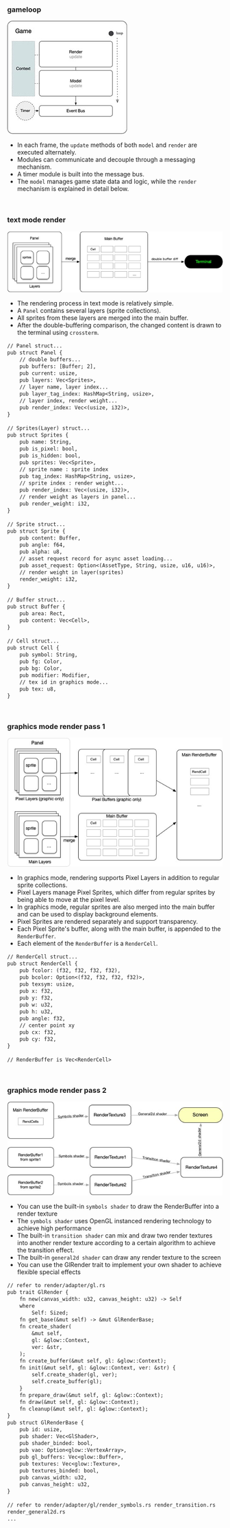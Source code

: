 ### gameloop

![gameloop](./p1.jpg)

- In each frame, the `update` methods of both `model` and `render` are executed alternately.
- Modules can communicate and decouple through a messaging mechanism.
- A timer module is built into the message bus.
- The `model` manages game state data and logic, while the `render` mechanism is explained in detail below.

<br>

### text mode render

![textrender](./p2.jpg)

- The rendering process in text mode is relatively simple.
- A `Panel` contains several layers (sprite collections).
- All sprites from these layers are merged into the main buffer.
- After the double-buffering comparison, the changed content is drawn to the terminal using `crossterm`.

```
// Panel struct...
pub struct Panel {
    // double buffers...
    pub buffers: [Buffer; 2],
    pub current: usize,
    pub layers: Vec<Sprites>,
    // layer name, layer index...
    pub layer_tag_index: HashMap<String, usize>,
    // layer index, render weight...
    pub render_index: Vec<(usize, i32)>,
}

// Sprites(Layer) struct...
pub struct Sprites {
    pub name: String,
    pub is_pixel: bool,
    pub is_hidden: bool,
    pub sprites: Vec<Sprite>,
    // sprite name : sprite index
    pub tag_index: HashMap<String, usize>,
    // sprite index : render weight...
    pub render_index: Vec<(usize, i32)>,
    // render weight as layers in panel...
    pub render_weight: i32,
}

// Sprite struct...
pub struct Sprite {
    pub content: Buffer,
    pub angle: f64,
    pub alpha: u8,
    // asset request record for async asset loading...
    pub asset_request: Option<(AssetType, String, usize, u16, u16)>,
    // render weight in layer(sprites)
    render_weight: i32,
}

// Buffer struct...
pub struct Buffer {
    pub area: Rect,
    pub content: Vec<Cell>,
}

// Cell struct...
pub struct Cell {
    pub symbol: String,
    pub fg: Color,
    pub bg: Color,
    pub modifier: Modifier,
    // tex id in graphics mode...
    pub tex: u8,
}
```

<br>

### graphics mode render pass 1

![graphrender1](./p3.jpg)

- In graphics mode, rendering supports Pixel Layers in addition to regular sprite collections.
- Pixel Layers manage Pixel Sprites, which differ from regular sprites by being able to move at the pixel level.
- In graphics mode, regular sprites are also merged into the main buffer and can be used to display background elements.
- Pixel Sprites are rendered separately and support transparency.
- Each Pixel Sprite's buffer, along with the main buffer, is appended to the `RenderBuffer`.
- Each element of the `RenderBuffer` is a `RenderCell`.

```
// RenderCell struct...
pub struct RenderCell {
    pub fcolor: (f32, f32, f32, f32),
    pub bcolor: Option<(f32, f32, f32, f32)>,
    pub texsym: usize,
    pub x: f32,
    pub y: f32,
    pub w: u32,
    pub h: u32,
    pub angle: f32,
    // center point xy
    pub cx: f32,
    pub cy: f32,
}

// RenderBuffer is Vec<RenderCell>

```

<br>

### graphics mode render pass 2

![graphrender2](./p4.jpg)

- You can use the built-in `symbols shader` to draw the RenderBuffer into a render texture
- The `symbols shader` uses OpenGL instanced rendering technology to achieve high performance
- The built-in `transition shader` can mix and draw two render textures into another render texture according to a certain algorithm to achieve the transition effect.
- The built-in `general2d shader` can draw any render texture to the screen
- You can use the GlRender trait to implement your own shader to achieve flexible special effects

```
// refer to render/adapter/gl.rs
pub trait GlRender {
    fn new(canvas_width: u32, canvas_height: u32) -> Self
    where
        Self: Sized;
    fn get_base(&mut self) -> &mut GlRenderBase;
    fn create_shader(
        &mut self,
        gl: &glow::Context,
        ver: &str,
    );
    fn create_buffer(&mut self, gl: &glow::Context);
    fn init(&mut self, gl: &glow::Context, ver: &str) {
        self.create_shader(gl, ver);
        self.create_buffer(gl);
    }
    fn prepare_draw(&mut self, gl: &glow::Context);
    fn draw(&mut self, gl: &glow::Context);
    fn cleanup(&mut self, gl: &glow::Context);
}
pub struct GlRenderBase {
    pub id: usize,
    pub shader: Vec<GlShader>,
    pub shader_binded: bool,
    pub vao: Option<glow::VertexArray>,
    pub gl_buffers: Vec<glow::Buffer>,
    pub textures: Vec<glow::Texture>,
    pub textures_binded: bool,
    pub canvas_width: u32,
    pub canvas_height: u32,
}

// refer to render/adapter/gl/render_symbols.rs render_transition.rs render_general2d.rs 
...

```

<br>

